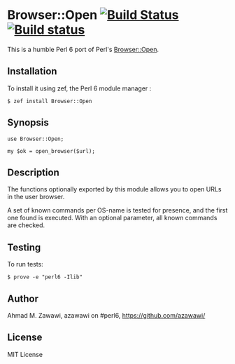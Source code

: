 # Browser::Open [![Build Status](https://travis-ci.org/azawawi/perl6-browser-open.svg?branch=master)](https://travis-ci.org/azawawi/perl6-browser-open) [![Build status](https://ci.appveyor.com/api/projects/status/github/azawawi/perl6-browser-open?svg=true)](https://ci.appveyor.com/project/azawawi/perl6-browser-open/branch/master)

This is a humble Perl 6 port of Perl's [Browser::Open](http://metacpan.org/module/Browser::Open).

## Installation

To install it using zef, the Perl 6 module manager :

```
$ zef install Browser::Open
```

## Synopsis

```Perl6
use Browser::Open;

my $ok = open_browser($url);
```

## Description

The functions optionally exported by this module allows you to open URLs in the user browser.

A set of known commands per OS-name is tested for presence, and the first one found is executed. With an optional parameter, all known commands are checked.

## Testing

To run tests:

```
$ prove -e "perl6 -Ilib"
```

## Author

Ahmad M. Zawawi, azawawi on #perl6, https://github.com/azawawi/

## License

MIT License
